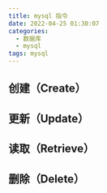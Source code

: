 ```yaml
---
title: mysql 指令
date: 2022-04-25 01:30:07
categories:
  - 数据库
  - mysql
tags: mysql
---
```


<div></div>

<!-- more -->

## 创建（Create）

## 更新（Update）

## 读取（Retrieve）

## 删除（Delete）
